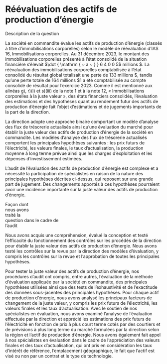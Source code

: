 # Réévaluation des actifs de production d’énergie

Description de la question

La société en commandite évalue les actifs de production d’énergie (classés à titre d’immobilisations corporelles) selon le modèle de réévaluation d’IAS 16, Immobilisations corporelles. Au 31 décembre 2023, le montant des immobilisations corporelles présenté à l’état consolidé de la situation financière s’élevait $\dot { \mathrm { ~ a ~ } } 6 4 0 0 5$ millions \$. La réévaluation des immobilisations corporelles comptabilisée à l’état consolidé du résultat global totalisait une perte de 133 millions \$, tandis qu’une perte totale de 164 millions $\$ 1$ a été comptabilisée au compte consolidé de résultat pour l’exercice 2023. Comme il est mentionné aux alinéas g), r)(i) et s)(iii) de la note 1 et à la note 12, « Immobilisations corporelles à la juste valeur », des états financiers consolidés, l’évaluation des estimations et des hypothèses quant au rendement futur des actifs de production d’énergie fait l’objet d’estimations et de jugements importants de la part de la direction.

La direction adopte une approche binaire comportant un modèle d’analyse des flux de trésorerie actualisés ainsi qu’une évaluation du marché pour établir la juste valeur des actifs de production d’énergie de la société en commandite. Les modèles d’analyse des flux de trésorerie actualisés comportent les principales hypothèses suivantes $:$ les prix futurs de l’électricité, les valeurs finales, le taux d’actualisation, la production moyenne à long terme prévue ainsi que les charges d’exploitation et les dépenses d’investissement estimées.

L’audit de l’évaluation des actifs de production d’énergie est complexe et a nécessité la participation de spécialistes en raison de la nature des principales hypothèses décrites ci-dessus, qui reposent sur une grande part de jugement. Des changements apportés à ces hypothèses pourraient avoir une incidence importante sur la juste valeur des actifs de production d’énergie.

Façon dont   
nous avons   
traité la   
question dans le cadre de   
l’audit

Nous avons acquis une compréhension, évalué la conception et testé l’efficacité du fonctionnement des contrôles sur les procédés de la direction pour établir la juste valeur des actifs de production d’énergie. Nous avons testé les contrôles sur la revue par la direction des modèles d’évaluation, y compris les contrôles sur la revue et l’approbation de toutes les principales hypothèses.

Pour tester la juste valeur des actifs de production d’énergie, nos procédures d’audit ont compris, entre autres, l’évaluation de la méthode d’évaluation appliquée par la société en commandite, des principales hypothèses utilisées ainsi que des tests de l’exhaustivité et de l’exactitude des données sous-jacentes des principales hypothèses. Pour chaque actif de production d’énergie, nous avons analysé les principaux facteurs de changement de la juste valeur, y compris les prix futurs de l’électricité, les valeurs finales et les taux d’actualisation. Avec le soutien de nos spécialistes en évaluation, nous avons examiné l’analyse de l’évaluation effectuée par la direction et apprécié les estimations des prix futurs de l’électricité en fonction de prix à plus court terme cotés par des courtiers et de prévisions à plus long terme du marché formulées par la direction selon la région et l’actif de production d’énergie. Nous avons également fait appel à nos spécialistes en évaluation dans le cadre de l’appréciation des valeurs finales et des taux d’actualisation, qui ont pris en considération les taux d’intérêt de référence, l’emplacement géographique, le fait que l’actif est visé ou non par un contrat et le type de technologie.
